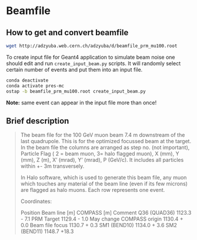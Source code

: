 # Beamfile

## How to get and convert beamfile

```bash
wget http://adzyuba.web.cern.ch/adzyuba/d/beamfile_prm_mu100.root
```

To create input file for Geant4 application to simulate beam noise 
one should edit and run `create_input_beam.py` scripts. It will
randomly select certain number of events and put them into an input file.
```bash
conda deactivate
conda activate pres-mc
ostap -b beamfile_prm_mu100.root create_input_beam.py
```
**Note:** same event can appear in the input file more than once!

## Brief description

> The beam file for the 100 GeV muon beam 7.4 m downstream of the last quadrupole.
> This is for the optimized focussed beam at the target. In the beam file the
> columns are arranged as step no. (not important), Particle Flag ( 2 = beam muon,
> 3= halo flagged muon), X (mm), Y (mm), Z (m), X’ (mrad), Y’ (mrad), P (GeV/c).
> It includes all particles within +- 3m transversely.
> 
> In Halo software, which is used to generate this beam file, any muon which
> touches any material of the beam line  (even if its few microns) are flagged as
> halo muons. Each row represents one event.
> 
> Coordinates:
> 
> Position	Beam line [m]	COMPASS [m]	Comment
>  Q36 (QUAD36)	1123.3		- 7.1
>  PRM Target	1129.4		- 1.0		May change
>  COMPASS origin	1130.4		+ 0.0
>  Beam file focus	1130.7		+ 0.3
>  SM1 (BEND10)	1134.0		+ 3.6
>  SM2 (BEND11)	1148.7		+18.3
